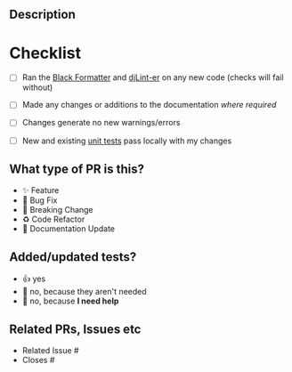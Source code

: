 ## Description

<!-- Please include a summary of the change and which issue is fixed. Please also include relevant motivation and context. List any dependencies that are required for this change. -->


# Checklist

- [ ] Ran the [Black Formatter](https://docs.strelix.org/MyFinances/#/how-to-contribute?id=test-and-lint) and
  [djLint-er](https://docs.strelix.org/MyFinances/#/how-to-contribute?id=test-and-lint) on any new code
  (checks
  will
  fail without)
- [ ] Made any changes or additions to the documentation _where required_
- [ ] Changes generate no new warnings/errors
- [ ] New and existing [unit tests](https://docs.strelix.org/MyFinances/#/how-to-contribute?id=test-and-lint) pass locally with my
  changes


## What type of PR is this?
<!-- delete all that don't apply -->
- ✨ Feature
- 🐛 Bug Fix
- 🚨 Breaking Change
- ♻️ Code Refactor
- 📝 Documentation Update

<!-- (optionally add your own bullet points) -->

## Added/updated tests?
<!-- delete all that don't apply -->
- 👍 yes
- 🙅 no, because they aren't needed
- 🙋 no, because **I need help**


## Related PRs, Issues etc
- Related Issue #
- Closes # <!-- This automatically closes the issue upon merge -->

